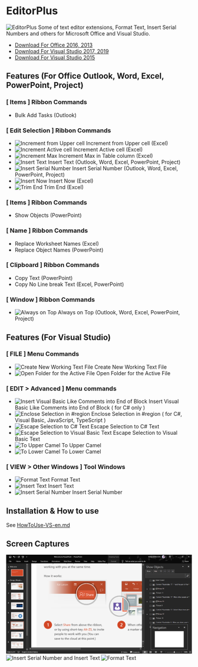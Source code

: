 # EditorPlus
![EditorPlus](ResourceSources/EditorPlus-95.png)
Some of text editor extensions, Format Text, Insert Serial Numbers and others for Microsoft Office and Visual Studio.

- [Download For Office 2016, 2013](https://github.com/surviveplus/EditorPlus/releases)
- [Download For Visual Studio 2017, 2019](https://marketplace.visualstudio.com/items?itemName=SHIN-ICHIKOGA.EditorPlusforVisualStudio2017)
- [Download For Visual Studio 2015](https://marketplace.visualstudio.com/items?itemName=SHIN-ICHIKOGA.EditorPlus)

## Features (For Office Outlook, Word, Excel, PowerPoint, Project)
### [ Items ] Ribbon Commands
- Bulk Add Tasks (Outlook)
### [ Edit Selection ] Ribbon Commands
- ![Increment from Upper cell](HowToUse/icons/IncrementIcon.png) Increment from Upper cell (Excel)
- ![Increment Active cell](HowToUse/icons/IncrementActiveIcon.png) Increment Active cell (Excel)
- ![Increment Max](HowToUse/icons/IncrementMaxIcon.png) Increment Max in Table  column (Excel)
- ![Insert Text](HowToUse/icons/InsertText.png) Insert Text (Outlook, Word, Excel, PowerPoint, Project)
- ![Insert Serial Number](HowToUse/icons/InsertNumbers.png) Insert Serial Number (Outlook, Word, Excel, PowerPoint, Project)
- ![Insert Now](HowToUse/icons/InsertNow.png) Insert Now (Excel)
- ![Trim End](HowToUse/icons/TrimEnd.png) Trim End (Excel)
### [ Items ] Ribbon Commands
- Show Objects (PowerPoint)
### [ Name ] Ribbon Commands
- Replace Worksheet Names (Excel)
- Replace Object Names (PowerPoint)
### [ Clipboard ] Ribbon Commands
- Copy Text (PowerPoint)
- Copy No Line break Text  (Excel, PowerPoint)
### [ Window ] Ribbon Commands
- ![Always on Top](HowToUse/icons/AlwaysOnTop.png) Always on Top (Outlook, Word, Excel, PowerPoint, Project)

## Features (For Visual Studio)
### [ FILE ] Menu Commands
- ![Create New Working Text File](HowToUse/icons/CreateNewWorkingTextFile.png) Create New Working Text File 
- ![Open Folder for the Active File](HowToUse/icons/OpenFolderfortheActiveFile.png) Open Folder for the Active File 
### [ EDIT > Advanced ] Menu commands
- ![Insert Visual Basic Like Comments into End of Block](HowToUse/icons/VisualBasicLikeComments.png) Insert Visual Basic Like Comments into End of Block ( for C# only ) 
- ![Enclose Selection in #region](HowToUse/icons/EncloseRegion.png) Enclose Selection in #region ( for C#, Visual Basic, JavaScript, TypeScript )
- ![Escape Selection to C# Text](HowToUse/icons/EscapeCSharpText.png) Escape Selection to C# Text
- ![Escape Selection to Visual Basic Text](HowToUse/icons/EscapeVisualBasicText.png) Escape Selection to Visual Basic Text 
- ![To Upper Camel](HowToUse/icons/ToUpperCamel.png) To Upper Camel
- ![To Lower Camel](HowToUse/icons/ToLowerCamel.png) To Lower Camel
### [ VIEW > Other Windows ] Tool Windows
- ![Format Text ](HowToUse/icons/FormatText.png) Format Text 
- ![Insert Text](HowToUse/icons/InsertText.png) Insert Text 
- ![Insert Serial Number](HowToUse/icons/InsertNumbers.png) Insert Serial Number 

## Installation & How to use
See [HowToUse-VS-en.md](HowToUse/HowToUse-VS-en.md)

## Screen Captures
![Show Objects (PowerPoint)](HowToUse/images-Office-en/image1-powerpoint-ShowObjects.png)
![Insert Serial Number and Insert Text](HowToUse/images-VS-en/image7-4-mix.png)
![Format Text](HowToUse/images-VS-en/image5-2-InsertFormat.png)
